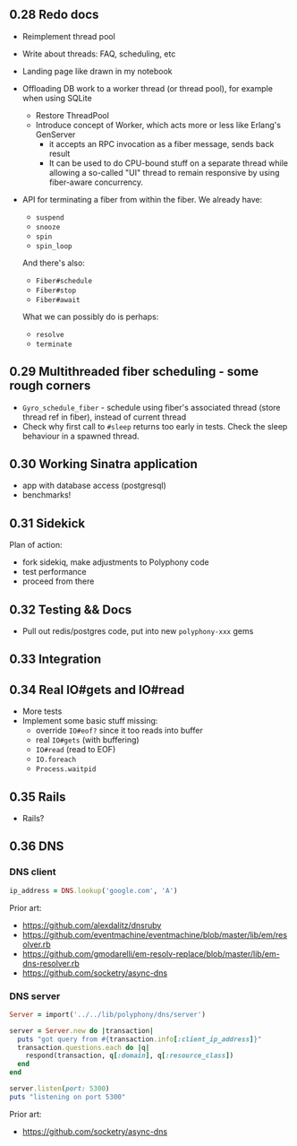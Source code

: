 ## 0.28 Redo docs

- Reimplement thread pool
- Write about threads: FAQ, scheduling, etc
- Landing page like drawn in my notebook

- Offloading DB work to a worker thread (or thread pool), for example when using
    SQLite
  - Restore ThreadPool
  - Introduce concept of Worker, which acts more or less like Erlang's GenServer
    - it accepts an RPC invocation as a fiber message, sends back result
    - It can be used to do CPU-bound stuff on a separate thread while allowing a
      so-called "UI" thread to remain responsive by using fiber-aware
      concurrency.
- API for terminating a fiber from within the fiber. We already have:
  
  - `suspend`
  - `snooze`
  - `spin`
  - `spin_loop`
  
  And there's also:

  - `Fiber#schedule`
  - `Fiber#stop`
  - `Fiber#await`

  What we can possibly do is perhaps:

  - `resolve`
  - `terminate`

## 0.29 Multithreaded fiber scheduling - some rough corners

- `Gyro_schedule_fiber` - schedule using fiber's associated thread (store thread
  ref in fiber), instead of current thread
- Check why first call to `#sleep` returns too early in tests. Check the
  sleep behaviour in a spawned thread.

## 0.30 Working Sinatra application

- app with database access (postgresql)
- benchmarks!

## 0.31 Sidekick

Plan of action:

- fork sidekiq, make adjustments to Polyphony code
- test performance
- proceed from there

## 0.32 Testing && Docs

- Pull out redis/postgres code, put into new `polyphony-xxx` gems

## 0.33 Integration

## 0.34 Real IO#gets and IO#read

- More tests
- Implement some basic stuff missing:
  - override `IO#eof?` since it too reads into buffer
  - real `IO#gets` (with buffering)
  - `IO#read` (read to EOF)
  - `IO.foreach`
  - `Process.waitpid`

## 0.35 Rails

- Rails?

## 0.36 DNS

### DNS client

```ruby
ip_address = DNS.lookup('google.com', 'A')
```

Prior art:

- https://github.com/alexdalitz/dnsruby
- https://github.com/eventmachine/eventmachine/blob/master/lib/em/resolver.rb
- https://github.com/gmodarelli/em-resolv-replace/blob/master/lib/em-dns-resolver.rb
- https://github.com/socketry/async-dns

### DNS server

```ruby
Server = import('../../lib/polyphony/dns/server')

server = Server.new do |transaction|
  puts "got query from #{transaction.info[:client_ip_address]}"
  transaction.questions.each do |q|
    respond(transaction, q[:domain], q[:resource_class])
  end
end

server.listen(port: 5300)
puts "listening on port 5300"
```

Prior art:

- https://github.com/socketry/async-dns

